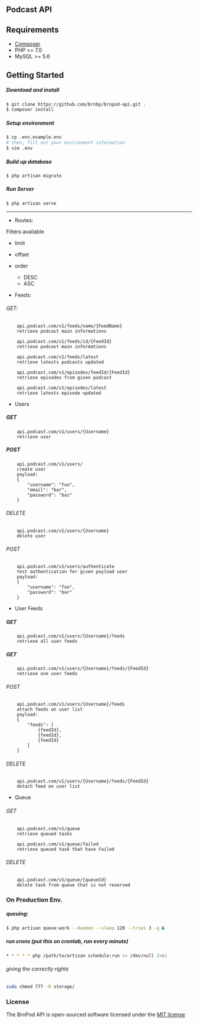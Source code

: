 ## Podcast API

## Requirements
- [Composer](https://getcomposer.org)
- PHP >= 7.0
- MySQL >= 5.6

## Getting Started
##### Download and install
```bash
$ git clone https://github.com/brnbp/brnpod-api.git .
$ composer install
```

##### Setup environment
```bash
$ cp .env.example.env
# then, fill out your environment information
$ vim .env
```

##### Build up database
```bash
$ php artisan migrate
```

##### Run Server
```bash
$ php artisan serve
```

-------


- Routes:

Filters available
 - limit
 - offset
 - order 
    - DESC
    - ASC

- Feeds: 

###### GET:
```
    api.podcast.com/v1/feeds/name/{FeedName}
    retrieve podcast main informations
```

```
    api.podcast.com/v1/feeds/id/{FeedId}
    retrieve podcast main informations
```

```
    api.podcast.com/v1/feeds/latest
    retrieve latests podcasts updated
```

```
    api.podcast.com/v1/episodes/feedId/{FeedId}
    retrieve episodes from given podcast
```

```
    api.podcast.com/v1/episodes/latest
    retrieve latests episode updated
```

- Users

##### GET
```
    api.podcast.com/v1/users/{Username}
    retrieve user
```

##### POST
```
    api.podcast.com/v1/users/
    create user
    payload:
    {
        "username": "foo",
        "email": "bar",
        "password": "baz"
    }
```

###### DELETE
```
    api.podcast.com/v1/users/{Username}
    delete user
```

###### POST
```
    api.podcast.com/v1/users/authenticate
    test authentication for given payload user
    payload:
    {
        "username": "foo",
        "password": "bar"
    }
```


- User Feeds

##### GET
```
    api.podcast.com/v1/users/{Username}/feeds
    retrieve all user feeds
```

##### GET
```
    api.podcast.com/v1/users/{Username}/feeds/{FeedId}
    retrieve one user feeds
```

###### POST
```
    api.podcast.com/v1/users/{Username}/feeds
    attach feeds on user list
    payload:
    {
        "feeds": [
            {feedId},
            {feedId},
            {feedId}
        ]
    }
```

###### DELETE
```
    api.podcast.com/v1/users/{Username}/feeds/{FeedId}
    detach feed on user list
```


- Queue

###### GET
```
    api.podcast.com/v1/queue
    retrieve queued tasks
```

```
    api.podcast.com/v1/queue/failed
    retrieve queued task that have failed
```
###### DELETE
```
    api.podcast.com/v1/queue/{queueId}
    delete task from queue that is not reserved
```


### On Production Env.

##### queuing:
```bash
$ php artisan queue:work --daemon --sleep 120 --tries 3 -q & 
```

##### run crons (put this on crontab, run every minute)
```bash
* * * * * php /path/to/artisan schedule:run >> /dev/null 2>&1
```

###### giving the correctly rights
```bash
sudo chmod 777 -R storage/
```


### License

The BrnPod API is open-sourced software licensed under the [MIT license](http://opensource.org/licenses/MIT)
